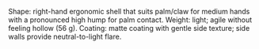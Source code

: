 Shape: right-hand ergonomic shell that suits palm/claw for medium hands with a pronounced high hump for palm contact.
Weight: light; agile without feeling hollow (56 g).
Coating: matte coating with gentle side texture; side walls provide neutral-to-light flare.
